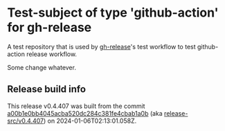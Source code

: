 # Test-subject of type 'github-action' for gh-release

A test repository that is used by [gh-release](https://github.com/kattecon/gh-release)'s test workflow to test github-action release workflow.

Some change whatever.


## Release build info

This release v0.4.407 was built from the commit [a00b1e0bb4045acba520dc284c381fe4cbab1a0b](https://github.com/kattecon/gh-release-test-ga/tree/a00b1e0bb4045acba520dc284c381fe4cbab1a0b) (aka [release-src/v0.4.407](https://github.com/kattecon/gh-release-test-ga/tree/release-src/v0.4.407)) on 2024-01-06T02:13:01.058Z.
        